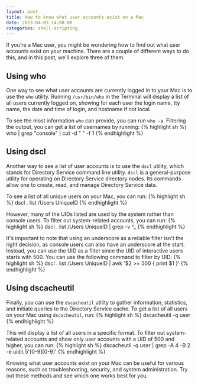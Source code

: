 ```yaml
---
layout: post
title: How to know what user accounts exist on a Mac
date: 2023-04-03 14:00:00
categories: shell-scripting
---
```


If you're a Mac user, you might be wondering how to find out what user accounts exist on your machine. There are a couple of different ways to do this, and in this post, we'll explore three of them.

## Using who

One way to see what user accounts are currently logged in to your Mac is to use the `who` utility. Running `/usr/bin/who` in the Terminal will display a list of all users currently logged on, showing for each user the login name, tty name, the date and time of login, and hostname if not local.

To see the most information `who` can provide, you can run `who -a`. Filtering the output, you can get a list of usernames by running:
{% highlight sh %}
who | grep "console" | cut -d " " -f 1
{% endhighlight %}

## Using dscl

Another way to see a list of user accounts is to use the `dscl` utility, which stands for Directory Service command line utility. `dscl` is a general-purpose utility for operating on Directory Service directory nodes. Its commands allow one to create, read, and manage Directory Service data.

To see a list of all unique users on your Mac, you can run:
{% highlight sh %}
dscl . list /Users UniqueID
{% endhighlight %}

However, many of the UIDs listed are used by the system rather than console users. To filter out system-related accounts, you can run:
{% highlight sh %}
dscl . list /Users UniqueID | grep -v ^_
{% endhighlight %}

It's important to note that using an underscore as a reliable filter isn't the right decision, as console users can also have an underscore at the start. Instead, you can use the UID as a filter since the UID of interactive users starts with 500. You can use the following command to filter by UID:
{% highlight sh %}
dscl . list /Users UniqueID | awk '$2 >= 500 { print $1 }'
{% endhighlight %}

## Using dscacheutil

Finally, you can use the `dscacheutil` utility to gather information, statistics, and initiate queries to the Directory Service cache. To get a list of all users on your Mac using `dscacheutil`, run:
{% highlight sh %}
dscacheutil -q user
{% endhighlight %}


This will display a list of all users in a specific format. To filter out system-related accounts and show only user accounts with a UID of 500 and higher, you can run:
{% highlight sh %}
dscacheutil -q user | grep -A 4 -B 2 -e uid:\ 5'[0-9][0-9]'
{% endhighlight %}

Knowing what user accounts exist on your Mac can be useful for various reasons, such as troubleshooting, security, and system administration. Try out these methods and see which one works best for you.
